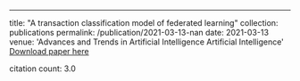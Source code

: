 ---
title: "A transaction classification model of federated learning"
collection: publications
permalink: /publication/2021-03-13-nan
date: 2021-03-13
venue: 'Advances and Trends in Artificial Intelligence Artificial Intelligence'
[Download paper here](https://scholar.google.com/citations?view_op=view_citation&hl=en&user=CCckbEUAAAAJ&cstart=20&pagesize=80&citation_for_view=CCckbEUAAAAJ:tOudhMTPpwUC)

citation count: 3.0